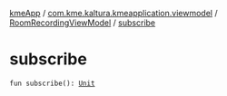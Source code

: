 [kmeApp](../../index.md) / [com.kme.kaltura.kmeapplication.viewmodel](../index.md) / [RoomRecordingViewModel](index.md) / [subscribe](./subscribe.md)

# subscribe

`fun subscribe(): `[`Unit`](https://kotlinlang.org/api/latest/jvm/stdlib/kotlin/-unit/index.html)